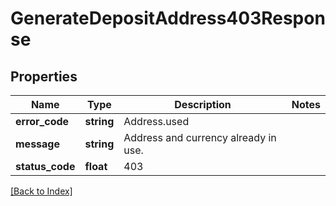 # GenerateDepositAddress403Response

## Properties

Name | Type | Description | Notes
------------ | ------------- | ------------- | -------------
**error_code** | **string** | Address.used |
**message** | **string** | Address and currency already in use. |
**status_code** | **float** | 403 |

[[Back to Index]](../index.md)
